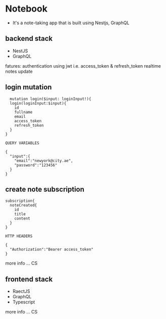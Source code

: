 # Notebook

- It's a note-taking app that is built using Nestjs, GraphQL

## backend stack

- NestJS
- GraphQL

fatures:
authentication using jwt i.e. access_token & refresh_token
realtime notes update

## login mutation
```
  mutation login($input: loginInput!){
  login(loginInput:$input){
    id
    fullname
    email
    access_token
    refresh_token
  }
}

QUERY VARIABLES

{
  "input":{
    "email":"newyork@city.ae",
    "password":"123456"
  }
}

```

## create note subscription
```
subscription{
  noteCreated{
    id
    title
    content
  }
}

HTTP HEADERS

{
  "Authorization":"Bearer access_token"
}
```

more info ... CS

## frontend stack

- RaectJS
- GraphQL
- Typescript

more info ... CS
